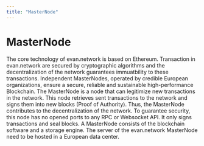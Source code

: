 ```yaml
---
title: "MasterNode"
---
```

# MasterNode


The core technology of evan.network is based on Ethereum. Transaction in evan.network are secured by cryptographic algorithms and the decentralization of the network guarantees immuatbility to these transactions.
Independent MasterNodes, operated by credible European organizations, ensure a secure, reliable and sustainable high-performance Blockchain. The MasterNode is a node that can legitimize new transactions in the network. This node retrieves sent transactions to the network and signs them into new blocks (Proof of Authority). Thus, the MasterNode contributes to the decentralization of the network. To guarantee security, this node has no opened ports to any RPC or Websocket API. It only signs transactions and seal blocks.
A MasterNode consists of the blockchain software and a storage engine. The server of the evan.network MasterNode need to be hosted in a European data center.
